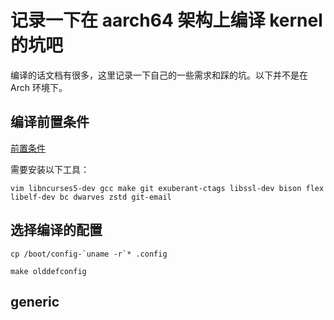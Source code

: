# 记录一下在 aarch64 架构上编译 kernel 的坑吧

编译的话文档有很多，这里记录一下自己的一些需求和踩的坑。以下并不是在 Arch 环境下。

## 编译前置条件

[前置条件](https://kernelnewbies.org/OutreachyfirstpatchSetup)

需要安装以下工具：

```
vim libncurses5-dev gcc make git exuberant-ctags libssl-dev bison flex libelf-dev bc dwarves zstd git-email
```

## 选择编译的配置

```
cp /boot/config-`uname -r`* .config
```

```
make olddefconfig
```

## generic
